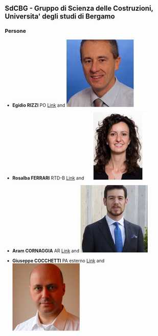 ## SdCBG - Gruppo di Scienza delle Costruzioni, Universita' degli studi di Bergamo


### Persone

- **Egidio RIZZI**
PO
[Link](https://www.unibg.it/ugov/person/2966) and ![Image](https://github.com/SdCBG/SdCBG.github.io/blob/main/Files/egidiorizzi3.jpg)

- **Rosalba FERRARI**
RTD-B
[Link](https://www.unibg.it/ugov/person/483) and ![Image](https://github.com/SdCBG/SdCBG.github.io/blob/main/Files/ferrarirosalba_sitounibg2_0.jpg)

- **Aram CORNAGGIA**
AR
[Link](https://www.unibg.it/ugov/person/84888) and ![Image](https://github.com/SdCBG/SdCBG.github.io/blob/main/Files/aramcornaggia.jpg)

- **Giuseppe COCCHETTI**
PA esterno
[Link](https://www.unibg.it/ugov/person/2428) and ![Image](https://github.com/SdCBG/SdCBG.github.io/blob/main/Files/giuseppecocchetti.jpg)

 
